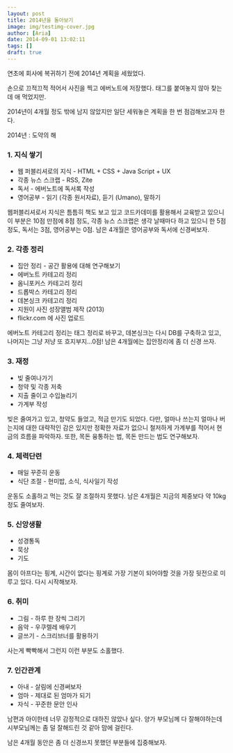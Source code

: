 ```yaml
---
layout: post
title: 2014년을 돌아보기
image: img/testimg-cover.jpg
author: [Aria]
date: 2014-09-01 13:02:11
tags: []
draft: true
---
```


연초에 회사에 복귀하기 전에 2014년 계획을 세웠었다.

손으로 끄적끄적 적어서 사진을 찍고 에버노트에 저장했다. 태그를 붙여놓지 않아 찾는데 애 먹었지만.

2014년이 4개월 정도 밖에 남지 않았지만 일단 세워놓은 계획을 한 번 점검해보고자 한다.

2014년 : 도약의 해

### 1\. 지식 쌓기

*   웹 퍼블리셔로의 지식 \- HTML + CSS + Java Script + UX
*   각종 뉴스 스크랩 \- RSS, Zite
*   독서 \- 에버노트에 독서록 작성
*   영어공부 \- 읽기 (각종 원서자료), 듣기 (Umano), 말하기

웹퍼블리셔로서 지식은 틈틈히 책도 보고 있고 코드카데미를 활용해서 교육받고 있으니 이 부분은 10점 만점에 8점 정도, 각종 뉴스 스크랩은 생각 날때마다 하고 있으니 한 5점 정도, 독서는 3점, 영어공부는 0점. 남은 4개월은 영어공부와 독서에 신경써보자.

### 2\. 각종 정리

*   집안 정리 \- 공간 활용에 대해 연구해보기
*   에버노트 카테고리 정리
*   옴니포커스 카테고리 정리
*   드롭박스 카테고리 정리
*   데본싱크 카테고리 정리
*   지원이 사진 성장앨범 제작 (2013)
*   flickr.com 에 사진 업로드

에버노트 카테고리 정리는 태그 정리로 바꾸고, 데본싱크는 다시 DB를 구축하고 있고, 나머지는 그냥 저냥 또 흐지부지...0점! 남은 4개월에는 집안정리에 좀 더 신경 쓰자.

### 3\. 재정

*   빚 줄여나가기
*   청약 및 각종 저축
*   지출 줄이고 수입늘리기
*   가계부 작성

빚은 줄여가고 있고, 청약도 들었고, 적금 만기도 되었다. 다만, 얼마나 쓰는지 얼마나 버는지에 대한 대략적인 감은 있지만 정확한 자료가 없으니 철저하게 가계부를 적어서 현금의 흐름을 파악하자. 또한, 목돈 융통하는 법, 목돈 만드는 법도 연구해보자.

### 4\. 체력단련

*   매일 꾸준히 운동
*   식단 조절 \- 현미밥, 소식, 식사일기 작성

운동도 소홀하고 먹는 것도 잘 조절하지 못했다. 남은 4개월은 지금의 체중보다 약 10kg 정도 줄여보자.

### 5\. 신앙생활

*   성경통독
*   묵상
*   기도

몸이 아프다는 핑계, 시간이 없다는 핑계로 가장 기본이 되어야할 것을 가장 뒷전으로 미루고 있다. 다시 시작해보자.

### 6\. 취미

*   그림 \- 하루 한 장씩 그리기
*   음악 \- 우쿠렐레 배우기
*   글쓰기 \- 스크리브너를 활용하기

사는게 빡빡해서 그런지 이런 부분도 소홀했다.

### 7\. 인간관계

*   아내 \- 살림에 신경써보자
*   엄마 \- 제대로 된 엄마가 되기
*   자식 \- 꾸준한 문안 인사

남편과 아이한테 너무 감정적으로 대하진 않았나 싶다. 양가 부모님께 다 잘해야하는데 시부모님께는 좀 덜 잘해드린 것 같아 맘에 걸린다.

남은 4개월 동안은 좀 더 신경쓰지 못했던 부분들에 집중해보자.